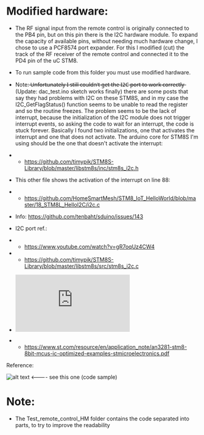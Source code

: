 # Modified hardware:
- The RF signal input from the remote control is originally connected to the PB4 pin, but on this pin there is the I2C hardware module.
To expand the capacity of available pins, without needing much hardware change, I chose to use a PCF8574 port expander.
For this I modified (cut) the track of the RF receiver of the remote control and connected it to the PD4 pin of the uC STM8.

- To run sample code from this folder you must use modified hardware.

- Note:  ̶U̶n̶f̶o̶r̶t̶u̶n̶a̶t̶e̶l̶y̶ ̶I̶ ̶s̶t̶i̶l̶l̶ ̶c̶o̶u̶l̶d̶n̶'̶t̶ ̶g̶e̶t̶ ̶t̶h̶e̶ ̶I̶2̶C̶ ̶p̶o̶r̶t̶ ̶t̶o̶ ̶w̶o̶r̶k̶ ̶c̶o̶r̶r̶e̶c̶t̶l̶y̶  (Update: dac_test.ino sketch works finally) there are some posts that say they had problems with I2C on these STM8S, and in my case the I2C_GetFlagStatus() function seems to be unable to read the register and so the routine freezes. The problem seems to be the lack of interrupt, because the initialization of the I2C module does not trigger interrupt events, so asking the code to wait for an interrupt, the code is stuck forever. Basically I found two initializations, one that activates the interrupt and one that does not activate. The arduino core for STM8S I'm using should be the one that doesn't activate the interrupt:
- - https://github.com/timypik/STM8S-Library/blob/master/libstm8s/inc/stm8s_i2c.h
- This other file shows the activation of the interrupt on line 88:
- - https://github.com/HomeSmartMesh/STM8_IoT_HelloWorld/blob/master/18_STM8L_HelloI2C/i2c.c
- Info: https://github.com/tenbaht/sduino/issues/143


- I2C port ref.:
- - https://www.youtube.com/watch?v=gR7oqUz4CW4
- - https://github.com/timypik/STM8S-Library/blob/master/libstm8s/src/stm8s_i2c.c
- ![STM8 optimized I2C examples (AN3281)](https://www.st.com/en/embedded-software/stsw-stm8004.html)
- - https://www.st.com/resource/en/application_note/an3281-stm8-8bit-mcus-ic-optimized-examples-stmicroelectronics.pdf

Reference:

![alt text](https://circuitdigest.com/sites/default/files/inlineimages/u2/Arduino-Pin-Mapping-for-STM8S103F3.png?raw=true) <---- see this one (code sample)

# Note:
- The Test_remote_control_HM folder contains the code separated into parts, to try to improve the readability
